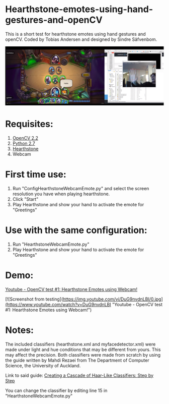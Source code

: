 # Hearthstone-emotes-using-hand-gestures-and-openCV
This is a short test for hearthstone emotes using hand gestures and openCV.
Coded by Tobias Andersen and designed by Sindre Säfvenbom.

![Screenshot from testing](https://raw.githubusercontent.com/turbolego/Hearthstone-emotes-using-hand-gestures-and-openCV/master/test1.png)

# Requisites:

1. [OpenCV 2.2](http://opencv.org/downloads.html)
2. [Python 2.7](https://www.python.org/)
3. [Hearthstone](http://us.battle.net/hearthstone/en/)
4. Webcam

# First time use:

1. Run "ConfigHearthstoneWebcamEmote.py" and select the screen resolution you have when playing hearthstone.
2. Click "Start"
3. Play Hearthstone and show your hand to activate the emote for "Greetings"

# Use with the same configuration:

1. Run "HearthstoneWebcamEmote.py"
2. Play Hearthstone and show your hand to activate the emote for "Greetings"

# Demo:

[Youtube - OpenCV test #1: Hearthstone Emotes using Webcam!](https://www.youtube.com/watch?v=DuG9nvdnLBI)

[![Screenshot from testing](https://img.youtube.com/vi/DuG9nvdnLBI/0.jpg](https://www.youtube.com/watch?v=DuG9nvdnLBI "Youtube - OpenCV test #1: Hearthstone Emotes using Webcam!")

# Notes:
The included classifiers (hearthstone.xml and myfacedetector.xml) were made under light and hue conditions that may be different from yours. This may affect the precision.
Both classifiers were made from scratch by using the guide written by Mahdi Rezaei from The Department of Computer Science, the University of Auckland.

Link to said guide: [Creating a Cascade of Haar-Like Classifiers: Step by Step](https://www.researchgate.net/publication/259584296_Tutorial-_Creating_a_Cascade_of_Haar-like_Classifiers_Step_by_Step)

You can change the classifier by editing line 15 in "HearthstoneWebcamEmote.py"
